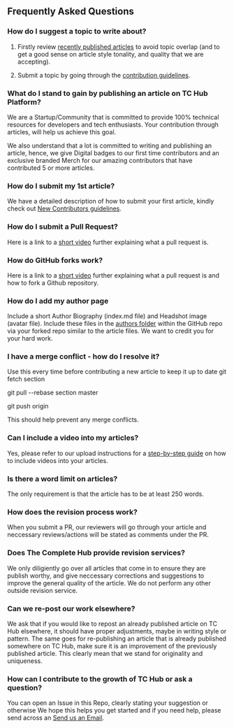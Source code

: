 ## Frequently Asked Questions

### How do I suggest a topic to write about?
1. Firstly review [recently published articles](https://tch.powerappsportals.com/) to avoid topic overlap (and to get a good sense on article style tonality, and quality that we are accepting). 

2. Submit a topic by going through the [contribution guidelines](https://github.com/The-Complete-Hub/writers-program/blob/main/new_contributors/CONTRIBUTING.md).

### What do I stand to gain by publishing an article on TC Hub Platform?
We are a Startup/Community that is committed to provide 100% technical resources for developers and tech enthusiasts. Your contribution through articles, will help us achieve this goal. 

We also understand that a lot is committed to writing and publishing an article, hence, we give Digital badges to our first time contributors and an exclusive branded Merch for our amazing contributors that have contributed 5 or more articles.

### How do I submit my 1st article?
We have a detailed description of how to submit your first article, kindly check out [New Contributors guidelines](https://github.com/The-Complete-Hub/writers-program/blob/main/new_contributors/CONTRIBUTING.md).

### How do I submit a Pull Request?
Here is a link to a [short video](https://www.youtube.com/watch?v=nT8KGYVurIU&amp;t=47s) further explaining what a pull request is.

### How do GitHub forks work?
Here is a link to a [short video](https://www.youtube.com/watch?v=nT8KGYVurIU&amp;t=47s) further explaining what a pull request is and how to fork a Github repository.

### How do I add my author page
Include a short Author Biography (index.md file) and Headshot image (avatar file). Include these files in the [authors folder](https://github.com/The-Complete-Hub/writers-program/tree/main/contents/authors) within the GitHub repo via your forked repo similar to the article files. We want to credit you for your hard work.

### I have a merge conflict - how do I resolve it?
Use this every time before contributing a new article to keep it up to date
git fetch section

git pull --rebase section master

git push origin

This should help prevent any merge conflicts.


### Can I include a video into my articles?
Yes, please refer to our upload instructions for a [step-by-step guide](https://github.com/The-Complete-Hub/writers-program/blob/main/new_contributors/UPLOAD_GUIDELINES.md#including-videos-in-your-articles) on how to include videos into your articles.

### Is there a word limit on articles?
The only requirement is that the article has to be at least 250 words.


### How does the revision process work?
When you submit a PR, our reviewers will go through your article and neccessary reviews/actions will be stated as comments under the PR.

### Does The Complete Hub provide revision services?
We only diligiently go over all articles that come in to ensure they are publish worthy, and give neccessary corrections and suggestions to improve the general quality of the article. 
We do not perform any other outside revision service. 

### Can we re-post our work elsewhere?  
We ask that if you would like to repost an already published article on TC Hub elsewhere, it should have proper adjustments, maybe in writing style or pattern. The same goes for re-publishing an article that is already published somewhere on TC Hub, make sure it is an improvement of the previously published article. This clearly mean that we stand for originality and uniqueness.

### How can I contribute to the growth of TC Hub or ask a question?
You can open an Issue in this Repo, clearly stating your suggestion or otherwise We hope this helps you get started and if you need help, please send across an <a href="mailto:admin@thecompletehub.tech">Send us an Email</a>.
